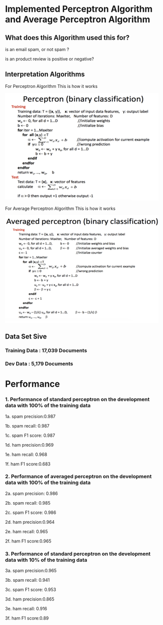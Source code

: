 <h1> Implemented Perceptron Algorithm and Average Perceptron Algorithm</h1>

<h2>What does this Algorithm used this for?</h2>
<p>is an email spam, or not spam ?</p>
<p>is an product review is positive or negative?</p>

<h2>Interpretation Algorithms</h2>

<p> For Perceptron Algorithm This is how it works</p>
<img src="https://github.com/AmyWang192/NLP/blob/master/Perceptron%20Algorithm/Explanation/per_%20algorithm.png" width="500" height = "350">

</br>
<p> For Average Perceptron Algorithm This is how it works</p>
<img src="https://github.com/AmyWang192/NLP/blob/master/Perceptron%20Algorithm/Explanation/avg_per_%20algorithm.png" width="500" height = "350">
<h2>Data Set Sive</h2>
<h3>Training Data : 17,039 Documents</h3>
<h3>Dev Data : 5,179 Documents</h3>
<h1> Performance</h1>
<h3> 1. Performance of standard perceptron on the development data with 100% of the training data</h3>
<p>1a. spam precision:0.987</p>
<p>1b. spam recall: 0.987</p>
<p>1c. spam F1 score: 0.987</p>
<p>1d. ham precision:0.969</p>
<p>1e. ham recall: 0.968</p>
<p>1f. ham F1 score:0.683</p>

<h3>2. Performance of averaged perceptron on the development data with 100% of the training data</h3>
<p>2a. spam precision: 0.986</p>
<p>2b. spam recall: 0.985</p>
<p>2c. spam F1 score: 0.986</p>
<p>2d. ham precision:0.964</p>
<p>2e. ham recall: 0.965</p>
<p>2f. ham F1 score:0.965</p>

<h3>3. Performance of standard perceptron on the development data with 10% of the training data</h3>
<p>3a. spam precision:0.965</p>
<p>3b. spam recall: 0.941</p>
<p>3c. spam F1 score: 0.953</p>
<p>3d. ham precision:0.865</p>
<p>3e. ham recall: 0.916</p>
<p>3f. ham F1 score:0.89</p>
